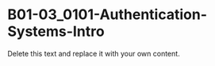 

# B01-03_0101-Authentication-Systems-Intro

Delete this text and replace it with your own content.
